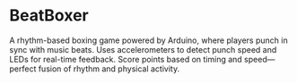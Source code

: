 # BeatBoxer
A rhythm-based boxing game powered by Arduino, where players punch in sync with music beats. Uses accelerometers to detect punch speed and LEDs for real-time feedback. Score points based on timing and speed—perfect fusion of rhythm and physical activity.
